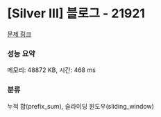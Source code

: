 # [Silver III] 블로그 - 21921 

[문제 링크](https://www.acmicpc.net/problem/21921) 

### 성능 요약

메모리: 48872 KB, 시간: 468 ms

### 분류

누적 합(prefix_sum), 슬라이딩 윈도우(sliding_window)


